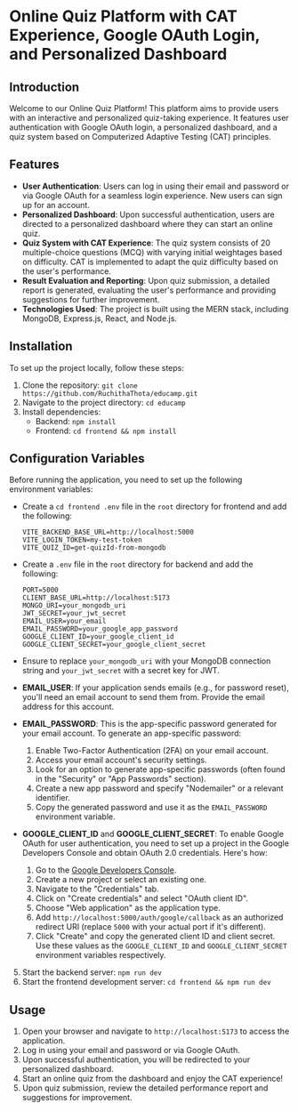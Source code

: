 # Online Quiz Platform with CAT Experience, Google OAuth Login, and Personalized Dashboard

## Introduction
Welcome to our Online Quiz Platform! This platform aims to provide users with an interactive and personalized quiz-taking experience. It features user authentication with Google OAuth login, a personalized dashboard, and a quiz system based on Computerized Adaptive Testing (CAT) principles.

## Features
- **User Authentication**: Users can log in using their email and password or via Google OAuth for a seamless login experience. New users can sign up for an account.
- **Personalized Dashboard**: Upon successful authentication, users are directed to a personalized dashboard where they can start an online quiz.
- **Quiz System with CAT Experience**: The quiz system consists of 20 multiple-choice questions (MCQ) with varying initial weightages based on difficulty. CAT is implemented to adapt the quiz difficulty based on the user's performance.
- **Result Evaluation and Reporting**: Upon quiz submission, a detailed report is generated, evaluating the user's performance and providing suggestions for further improvement.
- **Technologies Used**: The project is built using the MERN stack, including MongoDB, Express.js, React, and Node.js.

## Installation
To set up the project locally, follow these steps:
1. Clone the repository: `git clone https://github.com/RuchithaThota/educamp.git`
2. Navigate to the project directory: `cd educamp`
3. Install dependencies:
   - Backend: `npm install`
   - Frontend: `cd frontend && npm install`

## Configuration Variables

Before running the application, you need to set up the following environment variables:
   - Create a `cd frontend .env` file in the `root` directory for frontend and add the following:
     ```
     VITE_BACKEND_BASE_URL=http://localhost:5000
     VITE_LOGIN_TOKEN=my-test-token
     VITE_QUIZ_ID=get-quizId-from-mongodb
     ```
   - Create a `.env` file in the `root` directory  for backend and add the following:
     ```
     PORT=5000
     CLIENT_BASE_URL=http://localhost:5173
     MONGO_URI=your_mongodb_uri
     JWT_SECRET=your_jwt_secret
     EMAIL_USER=your_email
     EMAIL_PASSWORD=your_google_app_password
     GOOGLE_CLIENT_ID=your_google_client_id
     GOOGLE_CLIENT_SECRET=your_google_client_secret
     ```
   - Ensure to replace `your_mongodb_uri` with your MongoDB connection string and `your_jwt_secret` with a secret key for JWT.

- **EMAIL_USER**: If your application sends emails (e.g., for password reset), you'll need an email account to send them from. Provide the email address for this account.

- **EMAIL_PASSWORD**: This is the app-specific password generated for your email account. To generate an app-specific password:
  1. Enable Two-Factor Authentication (2FA) on your email account.
  2. Access your email account's security settings.
  3. Look for an option to generate app-specific passwords (often found in the "Security" or "App Passwords" section).
  4. Create a new app password and specify "Nodemailer" or a relevant identifier.
  5. Copy the generated password and use it as the `EMAIL_PASSWORD` environment variable.

- **GOOGLE_CLIENT_ID** and **GOOGLE_CLIENT_SECRET**: To enable Google OAuth for user authentication, you need to set up a project in the Google Developers Console and obtain OAuth 2.0 credentials. Here's how:
  1. Go to the [Google Developers Console](https://console.developers.google.com/).
  2. Create a new project or select an existing one.
  3. Navigate to the "Credentials" tab.
  4. Click on "Create credentials" and select "OAuth client ID".
  5. Choose "Web application" as the application type.
  6. Add `http://localhost:5000/auth/google/callback` as an authorized redirect URI (replace `5000` with your actual port if it's different).
  7. Click "Create" and copy the generated client ID and client secret. Use these values as the `GOOGLE_CLIENT_ID` and `GOOGLE_CLIENT_SECRET` environment variables respectively.

5. Start the backend server: `npm run dev`
6. Start the frontend development server: `cd frontend && npm run dev`

## Usage
1. Open your browser and navigate to `http://localhost:5173` to access the application.
2. Log in using your email and password or via Google OAuth.
3. Upon successful authentication, you will be redirected to your personalized dashboard.
4. Start an online quiz from the dashboard and enjoy the CAT experience!
5. Upon quiz submission, review the detailed performance report and suggestions for improvement.


